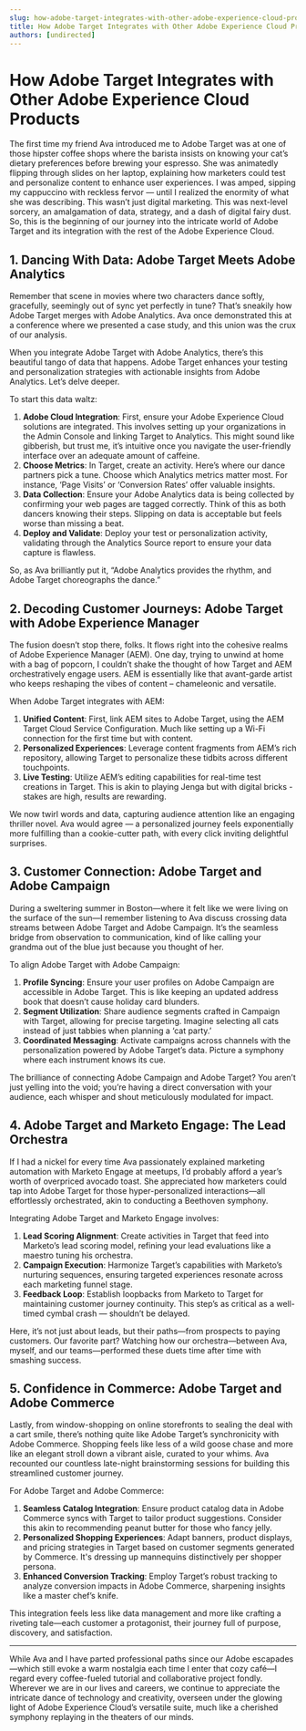 ```yaml
---
slug: how-adobe-target-integrates-with-other-adobe-experience-cloud-products
title: How Adobe Target Integrates with Other Adobe Experience Cloud Products
authors: [undirected]
---
```



# How Adobe Target Integrates with Other Adobe Experience Cloud Products

The first time my friend Ava introduced me to Adobe Target was at one of those hipster coffee shops where the barista insists on knowing your cat’s dietary preferences before brewing your espresso. She was animatedly flipping through slides on her laptop, explaining how marketers could test and personalize content to enhance user experiences. I was amped, sipping my cappuccino with reckless fervor — until I realized the enormity of what she was describing. This wasn’t just digital marketing. This was next-level sorcery, an amalgamation of data, strategy, and a dash of digital fairy dust. So, this is the beginning of our journey into the intricate world of Adobe Target and its integration with the rest of the Adobe Experience Cloud.

## 1. Dancing With Data: Adobe Target Meets Adobe Analytics

Remember that scene in movies where two characters dance softly, gracefully, seemingly out of sync yet perfectly in tune? That’s sneakily how Adobe Target merges with Adobe Analytics. Ava once demonstrated this at a conference where we presented a case study, and this union was the crux of our analysis.

When you integrate Adobe Target with Adobe Analytics, there’s this beautiful tango of data that happens. Adobe Target enhances your testing and personalization strategies with actionable insights from Adobe Analytics. Let’s delve deeper.

To start this data waltz:
1. **Adobe Cloud Integration**: First, ensure your Adobe Experience Cloud solutions are integrated. This involves setting up your organizations in the Admin Console and linking Target to Analytics. This might sound like gibberish, but trust me, it’s intuitive once you navigate the user-friendly interface over an adequate amount of caffeine.
2. **Choose Metrics**: In Target, create an activity. Here’s where our dance partners pick a tune. Choose which Analytics metrics matter most. For instance, ‘Page Visits’ or ‘Conversion Rates’ offer valuable insights.
3. **Data Collection**: Ensure your Adobe Analytics data is being collected by confirming your web pages are tagged correctly. Think of this as both dancers knowing their steps. Slipping on data is acceptable but feels worse than missing a beat.
4. **Deploy and Validate**: Deploy your test or personalization activity, validating through the Analytics Source report to ensure your data capture is flawless.

So, as Ava brilliantly put it, “Adobe Analytics provides the rhythm, and Adobe Target choreographs the dance.”

## 2. Decoding Customer Journeys: Adobe Target with Adobe Experience Manager

The fusion doesn’t stop there, folks. It flows right into the cohesive realms of Adobe Experience Manager (AEM). One day, trying to unwind at home with a bag of popcorn, I couldn’t shake the thought of how Target and AEM orchestratively engage users. AEM is essentially like that avant-garde artist who keeps reshaping the vibes of content – chameleonic and versatile.

When Adobe Target integrates with AEM:
1. **Unified Content**: First, link AEM sites to Adobe Target, using the AEM Target Cloud Service Configuration. Much like setting up a Wi-Fi connection for the first time but with content.
2. **Personalized Experiences**: Leverage content fragments from AEM’s rich repository, allowing Target to personalize these tidbits across different touchpoints.
3. **Live Testing**: Utilize AEM’s editing capabilities for real-time test creations in Target. This is akin to playing Jenga but with digital bricks - stakes are high, results are rewarding.

We now twirl words and data, capturing audience attention like an engaging thriller novel. Ava would agree — a personalized journey feels exponentially more fulfilling than a cookie-cutter path, with every click inviting delightful surprises.

## 3. Customer Connection: Adobe Target and Adobe Campaign

During a sweltering summer in Boston—where it felt like we were living on the surface of the sun—I remember listening to Ava discuss crossing data streams between Adobe Target and Adobe Campaign. It’s the seamless bridge from observation to communication, kind of like calling your grandma out of the blue just because you thought of her.

To align Adobe Target with Adobe Campaign:
1. **Profile Syncing**: Ensure your user profiles on Adobe Campaign are accessible in Adobe Target. This is like keeping an updated address book that doesn’t cause holiday card blunders.
2. **Segment Utilization**: Share audience segments crafted in Campaign with Target, allowing for precise targeting. Imagine selecting all cats instead of just tabbies when planning a ‘cat party.’
3. **Coordinated Messaging**: Activate campaigns across channels with the personalization powered by Adobe Target’s data. Picture a symphony where each instrument knows its cue.

The brilliance of connecting Adobe Campaign and Adobe Target? You aren’t just yelling into the void; you’re having a direct conversation with your audience, each whisper and shout meticulously modulated for impact.

## 4. Adobe Target and Marketo Engage: The Lead Orchestra

If I had a nickel for every time Ava passionately explained marketing automation with Marketo Engage at meetups, I’d probably afford a year’s worth of overpriced avocado toast. She appreciated how marketers could tap into Adobe Target for those hyper-personalized interactions—all effortlessly orchestrated, akin to conducting a Beethoven symphony.

Integrating Adobe Target and Marketo Engage involves:
1. **Lead Scoring Alignment**: Create activities in Target that feed into Marketo’s lead scoring model, refining your lead evaluations like a maestro tuning his orchestra.
2. **Campaign Execution**: Harmonize Target’s capabilities with Marketo’s nurturing sequences, ensuring targeted experiences resonate across each marketing funnel stage.
3. **Feedback Loop**: Establish loopbacks from Marketo to Target for maintaining customer journey continuity. This step’s as critical as a well-timed cymbal crash — shouldn’t be delayed.

Here, it’s not just about leads, but their paths—from prospects to paying customers. Our favorite part? Watching how our orchestra—between Ava, myself, and our teams—performed these duets time after time with smashing success.

## 5. Confidence in Commerce: Adobe Target and Adobe Commerce

Lastly, from window-shopping on online storefronts to sealing the deal with a cart smile, there’s nothing quite like Adobe Target’s synchronicity with Adobe Commerce. Shopping feels like less of a wild goose chase and more like an elegant stroll down a vibrant aisle, curated to your whims. Ava recounted our countless late-night brainstorming sessions for building this streamlined customer journey.

For Adobe Target and Adobe Commerce:
1. **Seamless Catalog Integration**: Ensure product catalog data in Adobe Commerce syncs with Target to tailor product suggestions. Consider this akin to recommending peanut butter for those who fancy jelly.
2. **Personalized Shopping Experiences**: Adapt banners, product displays, and pricing strategies in Target based on customer segments generated by Commerce. It's dressing up mannequins distinctively per shopper persona.
3. **Enhanced Conversion Tracking**: Employ Target’s robust tracking to analyze conversion impacts in Adobe Commerce, sharpening insights like a master chef’s knife.

This integration feels less like data management and more like crafting a riveting tale—each customer a protagonist, their journey full of purpose, discovery, and satisfaction.

---

While Ava and I have parted professional paths since our Adobe escapades—which still evoke a warm nostalgia each time I enter that cozy café—I regard every coffee-fueled tutorial and collaborative project fondly. Wherever we are in our lives and careers, we continue to appreciate the intricate dance of technology and creativity, overseen under the glowing light of Adobe Experience Cloud’s versatile suite, much like a cherished symphony replaying in the theaters of our minds.